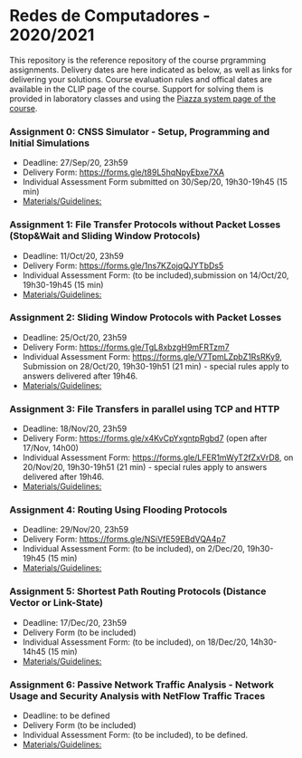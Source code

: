 # Redes de Computadores - 2020/2021

This repository is the reference repository of the course prgramming assignments. Delivery dates are here indicated as below, as well as links for delivering your solutions. Course evaluation rules and offical dates are available in the CLIP page of the course. Support for solving them is provided in laboratory classes and using the [Piazza system page of the course](https://piazza.com/fct.unl.pt/fall2020/mieirc8149/home).

### Assignment 0: CNSS Simulator - Setup, Programming and Initial Simulations
  - Deadline: 27/Sep/20, 23h59
  - Delivery Form: https://forms.gle/t89L5hqNpyEbxe7XA
  - Individual Assessment Form submitted on 30/Sep/20, 19h30-19h45 (15 min)
  - [Materials/Guidelines: ](assignment-0/README.md) 

### Assignment 1: File Transfer Protocols without Packet Losses (Stop&Wait and Sliding Window Protocols)
  - Deadline: 11/Oct/20, 23h59
  - Delivery Form: https://forms.gle/1ns7KZojqQJYTbDs5
  - Individual Assessment Form: (to be included),submission on 14/Oct/20, 19h30-19h45 (15 min)
  - [Materials/Guidelines: ](assignment-1/README.md) 
  
### Assignment 2: Sliding Window Protocols with Packet Losses
  - Deadline: 25/Oct/20, 23h59
  - Delivery Form: https://forms.gle/TgL8xbzgH9mFRTzm7
  - Individual Assessment Form: https://forms.gle/V7TpmLZpbZ1RsRKy9, Submission on 28/Oct/20, 19h30-19h51 (21 min) - special rules apply to answers delivered after 19h46.
  - [Materials/Guidelines: ](assignment-2/README.md) 
  
### Assignment 3: File Transfers in parallel using TCP and HTTP 
  - Deadline: 18/Nov/20, 23h59
  - Delivery Form: https://forms.gle/x4KvCpYxgntpRgbd7  (open after 17/Nov, 14h00)
  - Individual Assessment Form: https://forms.gle/LFER1mWyT2fZxVrD8, on 20/Nov/20, 19h30-19h51 (21 min) - special rules apply to answers delivered after 19h46.
  - [Materials/Guidelines: ](assignment-3/README.md) 
  
### Assignment 4: Routing Using Flooding Protocols
  - Deadline: 29/Nov/20, 23h59
  - Delivery Form: https://forms.gle/NSiVfE59EBdVQA4p7
  - Individual Assessment Form: (to be included), on 2/Dec/20, 19h30-19h45 (15 min)
  - [Materials/Guidelines: ](assignment-4/README.md) 
  
### Assignment 5: Shortest Path Routing Protocols (Distance Vector or Link-State)
  - Deadline: 17/Dec/20, 23h59
  - Delivery Form (to be included)
  - Individual Assessment Form: (to be included), on 18/Dec/20, 14h30-14h45 (15 min)
  - [Materials/Guidelines: ](assignment-5/README.md) 
 
### Assignment 6: Passive Network Traffic Analysis - Network Usage and Security Analysis with NetFlow Traffic Traces
  - Deadline: to be defined
  - Delivery Form (to be included)
  - Individual Assessment Form: (to be included), to be defined.
  - [Materials/Guidelines: ](assignment-6/README.md) 



